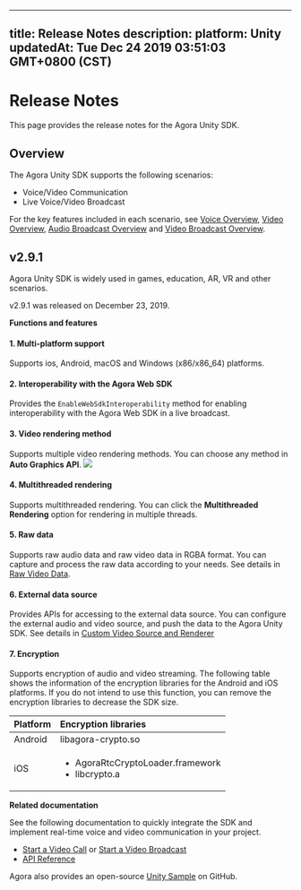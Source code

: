 
---
title: Release Notes
description: 
platform: Unity
updatedAt: Tue Dec 24 2019 03:51:03 GMT+0800 (CST)
---
# Release Notes
This page provides the release notes for the Agora Unity SDK.

## Overview

The Agora Unity SDK supports the following scenarios:

-   Voice/Video Communication
-   Live Voice/Video Broadcast

For the key features included in each scenario, see [Voice Overview](https://docs.agora.io/en/Voice/product_voice?platform=All%20Platforms), [Video Overview](https://docs.agora.io/en/Video/product_video?platform=All%20Platforms), [Audio Broadcast Overview](https://docs.agora.io/en/Audio%20Broadcast/product_live_audio?platform=All_Platforms) and [Video Broadcast Overview](https://docs.agora.io/en/Interactive%20Broadcast/product_live?platform=All%20Platforms).

## v2.9.1

Agora Unity SDK is widely used in games, education, AR, VR and other scenarios.

v2.9.1 was released on December 23, 2019.

**Functions and features**

#### 1. Multi-platform support
Supports ios, Android, macOS and Windows (x86/x86_64) platforms.

#### 2. Interoperability with the Agora Web SDK
Provides the `EnableWebSdkInteroperability` method for enabling interoperability with the Agora Web SDK in a live broadcast. 

#### 3. Video rendering method
Supports multiple video rendering methods. You can choose any method in  **Auto Graphics API**.
![](https://web-cdn.agora.io/docs-files/1576826628073)

#### 4. Multithreaded rendering
Supports multithreaded rendering. You can click the **Multithreaded Rendering** option for rendering in multiple threads.

#### 5. Raw data
Supports raw audio data and raw video data in RGBA format. You can capture and process the raw data according to your needs. See details in [Raw Video Data](../../en/Video/raw_data_video_unity.md).

#### 6. External data source
Provides APIs for accessing to the external data source. You can configure the external audio and video source, and push the data to the Agora Unity SDK. See details in [Custom Video Source and Renderer](../../en/Video/custom_video_unity.md)

#### 7. Encryption
Supports encryption of audio and video streaming. The following table shows the information of the encryption libraries for the Android and iOS platforms. If you do not intend to use this function, you can remove the encryption libraries to decrease the SDK size.

   | Platform | Encryption libraries                          |
   | :------- | :-------------------------------------------- |
   | Android  | libagora-crypto.so                            |
   | iOS      | <ul><li>AgoraRtcCryptoLoader.framework <li>libcrypto.a</li></ul> |

**Related documentation**

See the following documentation to quickly integrate the SDK and implement real-time voice and video communication in your project.

- [Start a Video Call](https://docs.agora.io/en/Video/start_call_unity?platform=Unity) or [Start a Video Broadcast](https://docs.agora.io/en/Interactive%20Broadcast/start_live_unity?platform=Unity)
- [API Reference](https://docs.agora.io/en/Video/API%20Reference/unity/index.html) 

Agora also provides an open-source [Unity Sample](https://github.com/AgoraIO/Video-Call-for-Mobile-Gaming/tree/master/Hello-Video-Unity-Agora) on GitHub.
